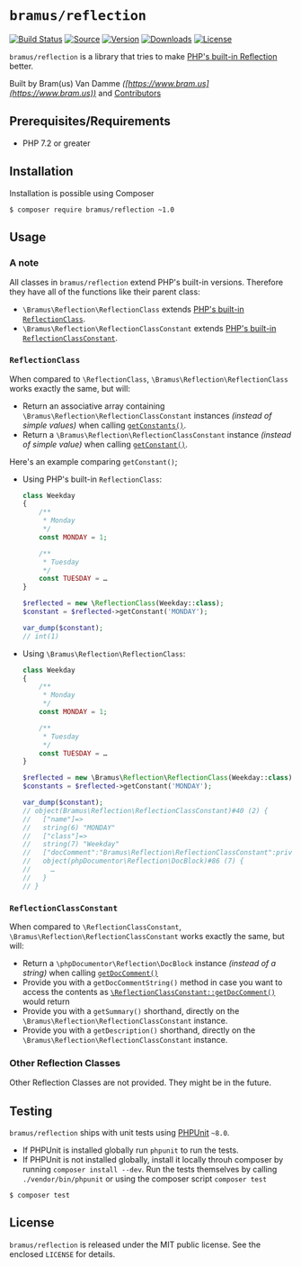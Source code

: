# `bramus/reflection`

[![Build Status](https://github.com/bramus/reflection/workflows/CI/badge.svg)](https://github.com/bramus/reflection/actions) [![Source](http://img.shields.io/badge/source-bramus/reflection-blue.svg?style=flat-square)](https://github.com/bramus/reflection) [![Version](https://img.shields.io/packagist/v/bramus/reflection.svg?style=flat-square)](https://packagist.org/packages/bramus/reflection) [![Downloads](https://img.shields.io/packagist/dt/bramus/reflection.svg?style=flat-square)](https://packagist.org/packages/bramus/reflection/stats) [![License](https://img.shields.io/packagist/l/bramus/reflection.svg?style=flat-square)](https://github.com/bramus/reflection/blob/master/LICENSE)

`bramus/reflection` is a library that tries to make [PHP's built-in Reflection](https://www.php.net/manual/en/book.reflection.php) better.

Built by Bram(us) Van Damme _([https://www.bram.us](https://www.bram.us))_ and [Contributors](https://github.com/bramus/reflection/graphs/contributors)

## Prerequisites/Requirements

- PHP 7.2 or greater

## Installation

Installation is possible using Composer

```
$ composer require bramus/reflection ~1.0
```

## Usage

### A note

All classes in `bramus/reflection` extend PHP's built-in versions. Therefore they have all of the functions like their parent class:

- `\Bramus\Reflection\ReflectionClass` extends [PHP's built-in `ReflectionClass`](https://www.php.net/manual/en/class.reflectionclass.php).
- `\Bramus\Reflection\ReflectionClassConstant` extends [PHP's built-in `ReflectionClassConstant`](https://www.php.net/manual/en/class.reflectionclassconstant.php).

### `ReflectionClass`

When compared to `\ReflectionClass`, `\Bramus\Reflection\ReflectionClass` works exactly the same, but will:

- Return an associative array containing `\Bramus\Reflection\ReflectionClassConstant` instances _(instead of simple values)_ when calling [`getConstants()`](https://www.php.net/manual/en/reflectionclass.getconstants.php).
- Return a `\Bramus\Reflection\ReflectionClassConstant` instance _(instead of simple value)_ when calling [`getConstant()`](https://www.php.net/manual/en/reflectionclass.getconstant.php).

Here's an example comparing `getConstant()`;

- Using PHP's built-in `ReflectionClass`:

	```php
	class Weekday
	{
		/**
		 * Monday
		 */
		const MONDAY = 1;

		/**
		 * Tuesday
		 */
		const TUESDAY = …
	}

	$reflected = new \ReflectionClass(Weekday::class);
	$constant = $reflected->getConstant('MONDAY');

	var_dump($constant);
	// int(1)
	```

- Using `\Bramus\Reflection\ReflectionClass`:

	```php
	class Weekday
	{
		/**
		 * Monday
		 */
		const MONDAY = 1;

		/**
		 * Tuesday
		 */
		const TUESDAY = …
	}

	$reflected = new \Bramus\Reflection\ReflectionClass(Weekday::class);
	$constants = $reflected->getConstant('MONDAY');

	var_dump($constant);
	// object(Bramus\Reflection\ReflectionClassConstant)#40 (2) {
	//   ["name"]=>
	//   string(6) "MONDAY"
	//   ["class"]=>
	//   string(7) "Weekday"
	//   ["docComment":"Bramus\Reflection\ReflectionClassConstant":private]=>
	//   object(phpDocumentor\Reflection\DocBlock)#86 (7) {
	//     …
	//   }
	// }
	```

### `ReflectionClassConstant`

When compared to `\ReflectionClassConstant`, `\Bramus\Reflection\ReflectionClassConstant` works exactly the same, but will:

- Return a `\phpDocumentor\Reflection\DocBlock` instance _(instead of a string)_ when calling [`getDocComment()`](https://www.php.net/manual/en/reflectionclassconstant.getdoccomment.php)
- Provide you with a `getDocCommentString()` method in case you want to access the contents as [`\ReflectionClassConstant::getDocComment()`](https://www.php.net/manual/en/reflectionclassconstant.getdoccomment.php) would return
- Provide you with a `getSummary()` shorthand, directly on the `\Bramus\Reflection\ReflectionClassConstant` instance.
- Provide you with a `getDescription()` shorthand, directly on the `\Bramus\Reflection\ReflectionClassConstant` instance.


### Other Reflection Classes

Other Reflection Classes are not provided. They might be in the future.

## Testing

`bramus/reflection` ships with unit tests using [PHPUnit](https://github.com/sebastianbergmann/phpunit/) `~8.0`.

- If PHPUnit is installed globally run `phpunit` to run the tests.
- If PHPUnit is not installed globally, install it locally throuh composer by running `composer install --dev`. Run the tests themselves by calling `./vendor/bin/phpunit` or using the composer script `composer test`

```
$ composer test
```

## License

`bramus/reflection` is released under the MIT public license. See the enclosed `LICENSE` for details.
